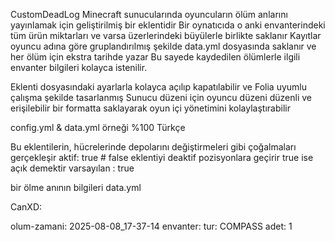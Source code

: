 CustomDeadLog Minecraft sunucularında oyuncuların ölüm anlarını yayınlamak için geliştirilmiş bir eklentidir Bir oynatıcıda o anki envanterindeki tüm ürün miktarları ve varsa üzerlerindeki büyülerle birlikte saklanır Kayıtlar oyuncu adına göre gruplandırılmış şekilde data.yml dosyasında saklanır ve her ölüm için ekstra tarihde yazar Bu sayede kaydedilen ölümlerle ilgili envanter bilgileri kolayca istenilir.

Eklenti dosyasındaki ayarlarla kolayca açılıp kapatılabilir ve Folia uyumlu çalışma şekilde tasarlanmış Sunucu düzeni için oyuncu düzeni düzenli ve erişilebilir bir formatta saklayarak oyun içi yönetimini kolaylaştırabilir

config.yml & data.yml örneği %100 Türkçe

Bu eklentilerin, hücrelerinde depolarını değiştirmeleri gibi çoğalmaları gerçekleşir
aktif: true # false eklentiyi deaktif pozisyonlara geçirir true ise açık demektir varsayılan : true

bir ölme anının bilgileri data.yml

CanXD:

olum-zamani: 2025-08-08_17-37-14 envanter:
tur: COMPASS adet: 1
